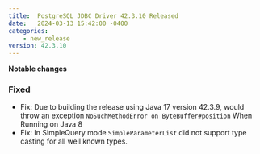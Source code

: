 ```yaml
---
title:  PostgreSQL JDBC Driver 42.3.10 Released
date:   2024-03-13 15:42:00 -0400
categories:
    - new_release
version: 42.3.10
---
```

**Notable changes**


### Fixed
* Fix: Due to building the release using Java 17 version 42.3.9, would throw an exception `NoSuchMethodError on ByteBuffer#position` When Running on Java 8
* Fix: In SimpleQuery mode `SimpleParameterList` did not support type casting for all well known types.
